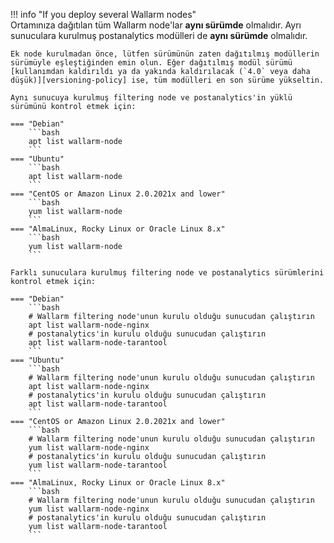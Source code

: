 !!! info "If you deploy several Wallarm nodes"  
    Ortamınıza dağıtılan tüm Wallarm node'lar **aynı sürümde** olmalıdır. Ayrı sunuculara kurulmuş postanalytics modülleri de **aynı sürümde** olmalıdır.  

    Ek node kurulmadan önce, lütfen sürümünün zaten dağıtılmış modüllerin sürümüyle eşleştiğinden emin olun. Eğer dağıtılmış modül sürümü [kullanımdan kaldırıldı ya da yakında kaldırılacak (`4.0` veya daha düşük)][versioning-policy] ise, tüm modülleri en son sürüme yükseltin.  

    Aynı sunucuya kurulmuş filtering node ve postanalytics'in yüklü sürümünü kontrol etmek için:  

    === "Debian"
        ```bash
        apt list wallarm-node
        ```
    === "Ubuntu"
        ```bash
        apt list wallarm-node
        ```
    === "CentOS or Amazon Linux 2.0.2021x and lower"
        ```bash
        yum list wallarm-node
        ```
    === "AlmaLinux, Rocky Linux or Oracle Linux 8.x"
        ```bash
        yum list wallarm-node
        ```

    Farklı sunuculara kurulmuş filtering node ve postanalytics sürümlerini kontrol etmek için:  

    === "Debian"
        ```bash
        # Wallarm filtering node'unun kurulu olduğu sunucudan çalıştırın
        apt list wallarm-node-nginx
        # postanalytics'in kurulu olduğu sunucudan çalıştırın
        apt list wallarm-node-tarantool
        ```
    === "Ubuntu"
        ```bash
        # Wallarm filtering node'unun kurulu olduğu sunucudan çalıştırın
        apt list wallarm-node-nginx
        # postanalytics'in kurulu olduğu sunucudan çalıştırın
        apt list wallarm-node-tarantool
        ```
    === "CentOS or Amazon Linux 2.0.2021x and lower"
        ```bash
        # Wallarm filtering node'unun kurulu olduğu sunucudan çalıştırın
        yum list wallarm-node-nginx
        # postanalytics'in kurulu olduğu sunucudan çalıştırın
        yum list wallarm-node-tarantool
        ```
    === "AlmaLinux, Rocky Linux or Oracle Linux 8.x"
        ```bash
        # Wallarm filtering node'unun kurulu olduğu sunucudan çalıştırın
        yum list wallarm-node-nginx
        # postanalytics'in kurulu olduğu sunucudan çalıştırın
        yum list wallarm-node-tarantool
        ```